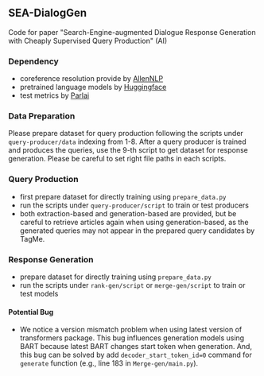 ## SEA-DialogGen

Code for paper "Search-Engine-augmented Dialogue Response Generation with Cheaply Supervised Query Production" (AI)

### Dependency

* coreference resolution provide by [AllenNLP ](https://demo.allennlp.org/coreference-resolution)
* pretrained language models by [Huggingface](https://huggingface.co/transformers/)
* test metrics by [Parlai](https://parl.ai/)

### Data Preparation

Please prepare dataset for query production following the scripts under `query-producer/data` indexing from 1-8. After a query producer is trained and produces the queries, use the 9-th script to get dataset for response generation.  Please be careful to set right file paths in each scripts.

### Query Production

* first prepare dataset for directly training using `prepare_data.py` 
* run the scripts under `query-producer/script` to train or test producers
* both extraction-based and generation-based are provided, but be careful to retrieve articles again when using generation-based, as the generated queries may not appear in the prepared query candidates by TagMe.

### Response Generation

* prepare dataset for directly training using `prepare_data.py` 
* run the scripts under `rank-gen/script` or `merge-gen/script` to train or test models

#### Potential Bug
* We notice a version mismatch problem when using latest version of transformers package. This bug influences generation models using BART because latest BART changes start token when generation. And, this bug can be solved by add `decoder_start_token_id=0` command for `generate` function (e.g., line 183 in `Merge-gen/main.py`).
